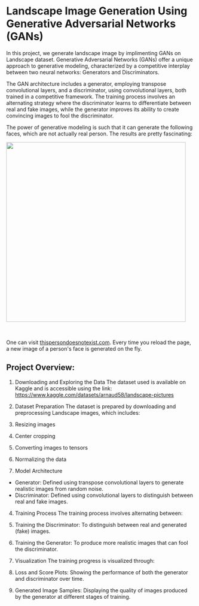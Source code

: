 # Landscape Image Generation Using Generative Adversarial Networks (GANs)

In this project, we generate landscape image by implimenting GANs on Landscape dataset. Generative Adversarial Networks (GANs) offer a unique approach to generative modeling, characterized by a competitive interplay between two neural networks: Generators and Discriminators. 


The GAN architecture includes a generator, employing transpose convolutional layers, and a discriminator, using convolutional layers, both trained in a competitive framework. The training process involves an alternating strategy where the discriminator learns to differentiate between real and fake images, while the generator improves its ability to create convincing images to fool the discriminator. 

The power of generative modeling is such that it can generate the following faces, which are not actually real person. The results are pretty fascinating:

<img src="https://imgix.bustle.com/inverse/4b/17/8f/0e/cf91/4506/99c7/e6a491c5d4ac/these-people-are-not-real--they-were-produced-by-our-generator-that-allows-control-over-different-a.png" style="width:480px; margin-bottom:32px"/>

One can visit [thispersondoesnotexist.com](https://thispersondoesnotexist.com). Every time you reload the page, a new image of a person's face is generated on the fly.


## Project Overview:
1. Downloading and Exploring the Data
The dataset used is available on Kaggle and is accessible using the link: https://www.kaggle.com/datasets/arnaud58/landscape-pictures

2. Dataset Preparation
The dataset is prepared by downloading and preprocessing Landscape images, which includes:

1. Resizing images
2. Center cropping
3. Converting images to tensors
4. Normalizing the data


3. Model Architecture
* Generator: Defined using transpose convolutional layers to generate realistic images from random noise.
* Discriminator: Defined using convolutional layers to distinguish between real and fake images.


4. Training Process
The training process involves alternating between:

1. Training the Discriminator: To distinguish between real and generated (fake) images.
2. Training the Generator: To produce more realistic images that can fool the discriminator.


5. Visualization
The training progress is visualized through:

1. Loss and Score Plots: Showing the performance of both the generator and discriminator over time.
2. Generated Image Samples: Displaying the quality of images produced by the generator at different stages of training.


